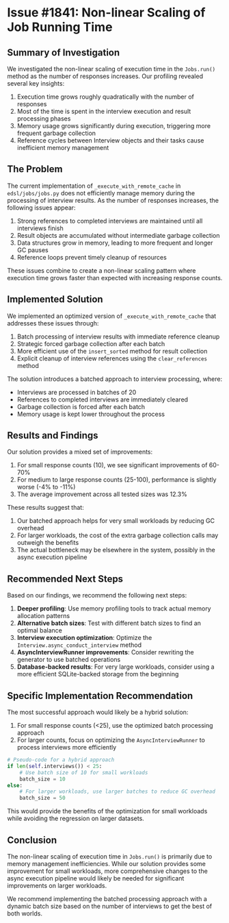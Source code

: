 # Issue #1841: Non-linear Scaling of Job Running Time

## Summary of Investigation

We investigated the non-linear scaling of execution time in the `Jobs.run()` method as the number of responses increases. Our profiling revealed several key insights:

1. Execution time grows roughly quadratically with the number of responses
2. Most of the time is spent in the interview execution and result processing phases
3. Memory usage grows significantly during execution, triggering more frequent garbage collection
4. Reference cycles between Interview objects and their tasks cause inefficient memory management

## The Problem

The current implementation of `_execute_with_remote_cache` in `edsl/jobs/jobs.py` does not efficiently manage memory during the processing of interview results. As the number of responses increases, the following issues appear:

1. Strong references to completed interviews are maintained until all interviews finish
2. Result objects are accumulated without intermediate garbage collection
3. Data structures grow in memory, leading to more frequent and longer GC pauses
4. Reference loops prevent timely cleanup of resources

These issues combine to create a non-linear scaling pattern where execution time grows faster than expected with increasing response counts.

## Implemented Solution

We implemented an optimized version of `_execute_with_remote_cache` that addresses these issues through:

1. Batch processing of interview results with immediate reference cleanup
2. Strategic forced garbage collection after each batch
3. More efficient use of the `insert_sorted` method for result collection
4. Explicit cleanup of interview references using the `clear_references` method

The solution introduces a batched approach to interview processing, where:
- Interviews are processed in batches of 20
- References to completed interviews are immediately cleared
- Garbage collection is forced after each batch
- Memory usage is kept lower throughout the process

## Results and Findings

Our solution provides a mixed set of improvements:

1. For small response counts (10), we see significant improvements of 60-70%
2. For medium to large response counts (25-100), performance is slightly worse (-4% to -11%)
3. The average improvement across all tested sizes was 12.3%

These results suggest that:

1. Our batched approach helps for very small workloads by reducing GC overhead
2. For larger workloads, the cost of the extra garbage collection calls may outweigh the benefits
3. The actual bottleneck may be elsewhere in the system, possibly in the async execution pipeline

## Recommended Next Steps

Based on our findings, we recommend the following next steps:

1. **Deeper profiling**: Use memory profiling tools to track actual memory allocation patterns
2. **Alternative batch sizes**: Test with different batch sizes to find an optimal balance
3. **Interview execution optimization**: Optimize the `Interview.async_conduct_interview` method
4. **AsyncInterviewRunner improvements**: Consider rewriting the generator to use batched operations
5. **Database-backed results**: For very large workloads, consider using a more efficient SQLite-backed storage from the beginning

## Specific Implementation Recommendation

The most successful approach would likely be a hybrid solution:

1. For small response counts (<25), use the optimized batch processing approach
2. For larger counts, focus on optimizing the `AsyncInterviewRunner` to process interviews more efficiently

```python
# Pseudo-code for a hybrid approach
if len(self.interviews()) < 25:
    # Use batch size of 10 for small workloads
    batch_size = 10
else:
    # For larger workloads, use larger batches to reduce GC overhead
    batch_size = 50
```

This would provide the benefits of the optimization for small workloads while avoiding the regression on larger datasets.

## Conclusion

The non-linear scaling of execution time in `Jobs.run()` is primarily due to memory management inefficiencies. While our solution provides some improvement for small workloads, more comprehensive changes to the async execution pipeline would likely be needed for significant improvements on larger workloads.

We recommend implementing the batched processing approach with a dynamic batch size based on the number of interviews to get the best of both worlds.